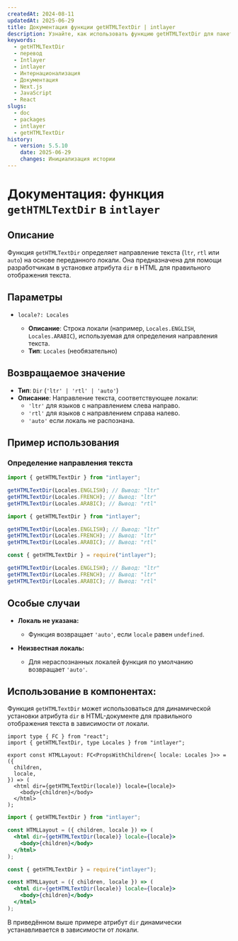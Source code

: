 ```yaml
---
createdAt: 2024-08-11
updatedAt: 2025-06-29
title: Документация функции getHTMLTextDir | intlayer
description: Узнайте, как использовать функцию getHTMLTextDir для пакета intlayer
keywords:
  - getHTMLTextDir
  - перевод
  - Intlayer
  - intlayer
  - Интернационализация
  - Документация
  - Next.js
  - JavaScript
  - React
slugs:
  - doc
  - packages
  - intlayer
  - getHTMLTextDir
history:
  - version: 5.5.10
    date: 2025-06-29
    changes: Инициализация истории
---
```


# Документация: функция `getHTMLTextDir` в `intlayer`

## Описание

Функция `getHTMLTextDir` определяет направление текста (`ltr`, `rtl` или `auto`) на основе переданного локали. Она предназначена для помощи разработчикам в установке атрибута `dir` в HTML для правильного отображения текста.

## Параметры

- `locale?: Locales`

  - **Описание**: Строка локали (например, `Locales.ENGLISH`, `Locales.ARABIC`), используемая для определения направления текста.
  - **Тип**: `Locales` (необязательно)

## Возвращаемое значение

- **Тип**: `Dir` (`'ltr' | 'rtl' | 'auto'`)
- **Описание**: Направление текста, соответствующее локали:
  - `'ltr'` для языков с направлением слева направо.
  - `'rtl'` для языков с направлением справа налево.
  - `'auto'` если локаль не распознана.

## Пример использования

### Определение направления текста

```typescript codeFormat="typescript"
import { getHTMLTextDir } from "intlayer";

getHTMLTextDir(Locales.ENGLISH); // Вывод: "ltr"
getHTMLTextDir(Locales.FRENCH); // Вывод: "ltr"
getHTMLTextDir(Locales.ARABIC); // Вывод: "rtl"
```

```javascript codeFormat="esm"
import { getHTMLTextDir } from "intlayer";

getHTMLTextDir(Locales.ENGLISH); // Вывод: "ltr"
getHTMLTextDir(Locales.FRENCH); // Вывод: "ltr"
getHTMLTextDir(Locales.ARABIC); // Вывод: "rtl"
```

```javascript codeFormat="commonjs"
const { getHTMLTextDir } = require("intlayer");

getHTMLTextDir(Locales.ENGLISH); // Вывод: "ltr"
getHTMLTextDir(Locales.FRENCH); // Вывод: "ltr"
getHTMLTextDir(Locales.ARABIC); // Вывод: "rtl"
```

## Особые случаи

- **Локаль не указана:**

  - Функция возвращает `'auto'`, если `locale` равен `undefined`.

- **Неизвестная локаль:**
  - Для нераспознанных локалей функция по умолчанию возвращает `'auto'`.

## Использование в компонентах:

Функция `getHTMLTextDir` может использоваться для динамической установки атрибута `dir` в HTML-документе для правильного отображения текста в зависимости от локали.

```tsx codeFormat="typescript"
import type { FC } from "react";
import { getHTMLTextDir, type Locales } from "intlayer";

export const HTMLLayout: FC<PropsWithChildren<{ locale: Locales }>> = ({
  children,
  locale,
}) => (
  <html dir={getHTMLTextDir(locale)} locale={locale}>
    <body>{children}</body>
  </html>
);
```

```jsx codeFormat="esm"
import { getHTMLTextDir } from "intlayer";

const HTMLLayout = ({ children, locale }) => (
  <html dir={getHTMLTextDir(locale)} locale={locale}>
    <body>{children}</body>
  </html>
);
```

```jsx codeFormat="commonjs"
const { getHTMLTextDir } = require("intlayer");

const HTMLLayout = ({ children, locale }) => (
  <html dir={getHTMLTextDir(locale)} locale={locale}>
    <body>{children}</body>
  </html>
);
```

В приведённом выше примере атрибут `dir` динамически устанавливается в зависимости от локали.
